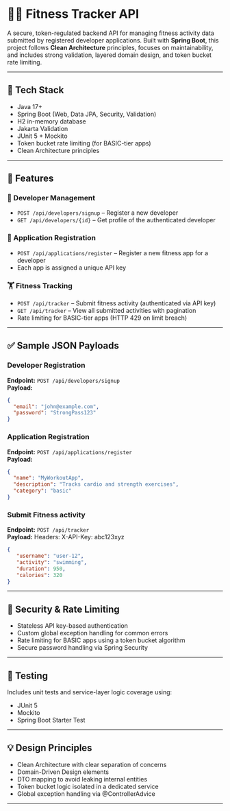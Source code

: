 # 🏃‍♀️ Fitness Tracker API

A secure, token-regulated backend API for managing fitness activity data submitted by registered developer applications. Built with **Spring Boot**, this project follows **Clean Architecture** principles, focuses on maintainability, and includes strong validation, layered domain design, and token bucket rate limiting.

---

## 🔧 Tech Stack

- Java 17+
- Spring Boot (Web, Data JPA, Security, Validation)
- H2 in-memory database
- Jakarta Validation
- JUnit 5 + Mockito
- Token bucket rate limiting (for BASIC-tier apps)
- Clean Architecture principles

---

## 🚀 Features

### 👤 Developer Management
- `POST /api/developers/signup` – Register a new developer
- `GET /api/developers/{id}` – Get profile of the authenticated developer

### 📱 Application Registration
- `POST /api/applications/register` – Register a new fitness app for a developer
- Each app is assigned a unique API key

### 🏋️ Fitness Tracking
- `POST /api/tracker` – Submit fitness activity (authenticated via API key)
- `GET /api/tracker` – View all submitted activities with pagination
- Rate limiting for BASIC-tier apps (HTTP 429 on limit breach)

---

## ✅ Sample JSON Payloads

### Developer Registration
**Endpoint:** `POST /api/developers/signup`  
**Payload:**
```json
{
  "email": "john@example.com",
  "password": "StrongPass123"
}
```

### Application Registration
**Endpoint:** `POST /api/applications/register`  
**Payload:**
```json
{
  "name": "MyWorkoutApp",
  "description": "Tracks cardio and strength exercises",
  "category": "basic"
}
```

### Submit Fitness activity
**Endpoint:** `POST /api/tracker`  
**Payload:**
Headers: X-API-Key: abc123xyz
```json
{
   "username": "user-12",
   "activity": "swimming",
   "duration": 950,
   "calories": 320
}
```

---

## 🔐 Security & Rate Limiting

- Stateless API key-based authentication
- Custom global exception handling for common errors
- Rate limiting for BASIC apps using a token bucket algorithm
- Secure password handling via Spring Security

---

## 🧪 Testing

Includes unit tests and service-layer logic coverage using:
- JUnit 5
- Mockito
- Spring Boot Starter Test

---

## 💡 Design Principles
- Clean Architecture with clear separation of concerns
- Domain-Driven Design elements
- DTO mapping to avoid leaking internal entities
- Token bucket logic isolated in a dedicated service
- Global exception handling via @ControllerAdvice

---